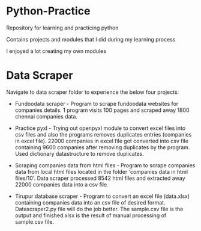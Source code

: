 # Python-Practice
Repository for learning and practicing python

Contains projects and modules that I did during my learning process

I enjoyed a lot creating my own modules

# Data Scraper
Navigate to data scraper folder to experience the below four projects:

   - Fundoodata scraper - Program to scrape fundoodata websites for companies details. 1 program visits 100 pages and scraped away 1800 chennai companies data.
   
   - Practice pyxl - Trying out openpyxl module to convert excel files into csv files and also the programs removes duplicates entries (companies in excel file). 22000 companies in excel file got converted into csv file containing 9600 companies after removing duplicates by the program. Used dictionary datastructure to remove duplicates.
   
   - Scraping companies data from html files - Program to scrape companies data from local html files located in the folder 'companies data in html files/10'. Data scraper processed 8542 html files and extracted away 22000 companies data into a csv file.
   
   - Tirupur database scraper - Program to convert an excel file (data.xlsx) containing companies data into an csv file of desired format. Datascraper2.py file will do the job better. The sample.csv file is the output and finished.xlsx is the result of manual processing of sample.csv file.
